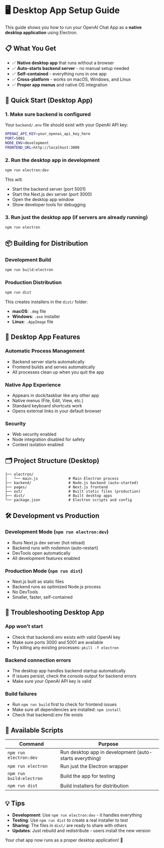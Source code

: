 # 🖥️ Desktop App Setup Guide

This guide shows you how to run your OpenAI Chat App as a **native desktop application** using Electron.

## 📋 **What You Get**

- ✅ **Native desktop app** that runs without a browser
- ✅ **Auto-starts backend server** - no manual setup needed  
- ✅ **Self-contained** - everything runs in one app
- ✅ **Cross-platform** - works on macOS, Windows, and Linux
- ✅ **Proper app menus** and native OS integration

## 🚀 **Quick Start (Desktop App)**

### 1. Make sure backend is configured
Your `backend/.env` file should exist with your OpenAI API key:
```bash
OPENAI_API_KEY=your_openai_api_key_here
PORT=5001
NODE_ENV=development
FRONTEND_URL=http://localhost:3000
```

### 2. Run the desktop app in development
```bash
npm run electron:dev
```

This will:
- Start the backend server (port 5001)
- Start the Next.js dev server (port 3000)
- Open the desktop app window
- Show developer tools for debugging

### 3. Run just the desktop app (if servers are already running)
```bash
npm run electron
```

## 📦 **Building for Distribution**

### Development Build
```bash
npm run build:electron
```

### Production Distribution
```bash
npm run dist
```

This creates installers in the `dist/` folder:
- **macOS**: `.dmg` file
- **Windows**: `.exe` installer 
- **Linux**: `.AppImage` file

## 🔧 **Desktop App Features**

### **Automatic Process Management**
- Backend server starts automatically
- Frontend builds and serves automatically  
- All processes clean up when you quit the app

### **Native App Experience**
- Appears in dock/taskbar like any other app
- Native menus (File, Edit, View, etc.)
- Standard keyboard shortcuts work
- Opens external links in your default browser

### **Security**
- Web security enabled
- Node integration disabled for safety
- Context isolation enabled

## 🗂️ **Project Structure (Desktop)**

```
├── electron/
│   └── main.js              # Main Electron process
├── backend/                 # Node.js backend (auto-started)
├── pages/                   # Next.js frontend
├── out/                     # Built static files (production)
├── dist/                    # Built desktop apps
└── package.json             # Electron scripts and config
```

## 🛠️ **Development vs Production**

### **Development Mode** (`npm run electron:dev`)
- Runs Next.js dev server (hot reload)
- Backend runs with nodemon (auto-restart)
- DevTools open automatically
- All development features enabled

### **Production Mode** (`npm run dist`)
- Next.js built as static files
- Backend runs as optimized Node.js process
- No DevTools
- Smaller, faster, self-contained

## 🐛 **Troubleshooting Desktop App**

### App won't start
- Check that backend/.env exists with valid OpenAI key
- Make sure ports 3000 and 5001 are available
- Try killing any existing processes: `pkill -f electron`

### Backend connection errors
- The desktop app handles backend startup automatically
- If issues persist, check the console output for backend errors
- Make sure your OpenAI API key is valid

### Build failures
- Run `npm run build` first to check for frontend issues
- Make sure all dependencies are installed: `npm install`
- Check that backend/.env file exists

## 🎯 **Available Scripts**

| Command | Purpose |
|---------|---------|
| `npm run electron:dev` | Run desktop app in development (auto-starts everything) |
| `npm run electron` | Run just the Electron wrapper |
| `npm run build:electron` | Build the app for testing |
| `npm run dist` | Build installers for distribution |

## 💡 **Tips**

- **Development**: Use `npm run electron:dev` - it handles everything
- **Testing**: Use `npm run dist` to create a real installer to test
- **Sharing**: The files in `dist/` are ready to share with others
- **Updates**: Just rebuild and redistribute - users install the new version

Your chat app now runs as a proper desktop application! 🎉 